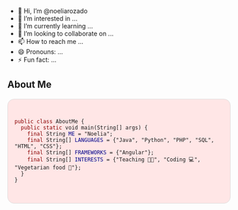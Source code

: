 - 👋 Hi, I’m @noeliarozado
- 👀 I’m interested in ...
- 🌱 I’m currently learning ...
- 💞️ I’m looking to collaborate on ...
- 📫 How to reach me ...
- 😄 Pronouns: ...
- ⚡ Fun fact: ...

<!---
noeliarozado/noeliarozado is a ✨ special ✨ repository because its `README.md` (this file) appears on your GitHub profile.
You can click the Preview link to take a look at your changes.
--->


<!-- Profile README.md -->
<h2>About Me</h2>

<div style="background-color: #ffe6e6; padding: 15px; border-radius: 15px; border: 1px solid #ddd; margin: 20px 0;">
<pre style="white-space: pre-wrap;">
<code>
<span style="color: darkred;">public class</span> AboutMe {
  <span style="color: darkred;">public static</span> void main(String[] args) {
    <span style="color: darkred;">final</span> String <span style="color: darkblue;">ME</span> = "Noelia";
    <span style="color: darkred;">final</span> String[] <span style="color: darkblue;">LANGUAGES</span> = {"Java", "Python", "PHP", "SQL", "HTML", "CSS"};
    <span style="color: darkred;">final</span> String[] <span style="color: darkblue;">FRAMEWORKS</span> = {"Angular"};
    <span style="color: darkred;">final</span> String[] <span style="color: darkblue;">INTERESTS</span> = {"Teaching 👨‍🏫", "Coding 💻", "Vegetarian food 🥑"};
  }
}
</code>
</pre>
</div>
